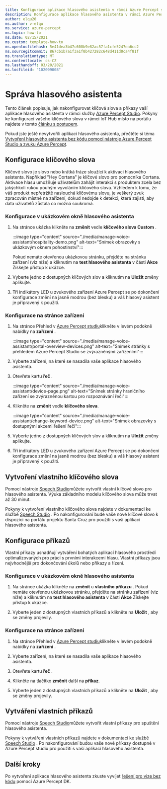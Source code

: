 ```yaml
---
title: Konfigurace aplikace hlasového asistenta v rámci Azure Percept studia
description: Konfigurace aplikace hlasového asistenta v rámci Azure Percept studia
author: elqu20
ms.author: v-elqu
ms.service: azure-percept
ms.topic: how-to
ms.date: 02/15/2021
ms.custom: template-how-to
ms.openlocfilehash: 5e41dea3b47c608b9e82ac57fa1cfe5247ea6cc2
ms.sourcegitcommit: 867cb1b7a1f3a1f0b427282c648d411d0ca4f81f
ms.translationtype: MT
ms.contentlocale: cs-CZ
ms.lasthandoff: 03/20/2021
ms.locfileid: "102099008"
---
```

# <a name="managing-your-voice-assistant"></a>Správa hlasového asistenta

Tento článek popisuje, jak nakonfigurovat klíčová slova a příkazy vaší aplikace hlasového asistenta v rámci služby [Azure Percept Studio](https://go.microsoft.com/fwlink/?linkid=2135819). Pokyny ke konfiguraci vašeho klíčového slova v rámci IoT Hub místo na portálu najdete v tomto [článku s postupem](./how-to-configure-voice-assistant.md).

Pokud jste ještě nevytvořili aplikaci hlasového asistenta, přečtěte si téma [Vytvoření hlasového asistenta bez kódu pomocí nástroje Azure Percept Studio a zvuku Azure Percept](./tutorial-no-code-speech.md).

## <a name="keyword-configuration"></a>Konfigurace klíčového slova

Klíčové slovo je slovo nebo krátká fráze sloužící k aktivaci hlasového asistenta. Například "Hey Cortana" je klíčové slovo pro pomocníka Cortana. Aktivace hlasu umožňuje uživatelům zahájit interakci s produktem zcela bez jakýchkoli rukou pouhým vyvoláním klíčového slova. Vzhledem k tomu, že váš produkt nepřetržitě naslouchá klíčovému slovu, je veškerý zvuk zpracován místně na zařízení, dokud nedojde k detekci, která zajistí, aby data uživatelů zůstala co možná soukromá.

### <a name="configuration-within-the-voice-assistant-demo-window"></a>Konfigurace v ukázkovém okně hlasového asistenta

1. Na stránce ukázka klikněte na **změnit** vedle **klíčového slova Custom** .

    :::image type="content" source="./media/manage-voice-assistant/hospitality-demo.png" alt-text="Snímek obrazovky s ukázkovým oknem pohostinství":::

    Pokud nemáte otevřenou ukázkovou stránku, přejděte na stránku zařízení (viz níže) a kliknutím na **test hlasového asistenta** v části **Akce** Získejte přístup k ukázce.

1. Vyberte jedno z dostupných klíčových slov a kliknutím na **Uložit** změny aplikujte.

1. Tři indikátory LED u zvukového zařízení Azure Percept se po dokončení konfigurace změní na jasně modrou (bez blesku) a váš hlasový asistent je připravený k použití.

### <a name="configuration-within-the-device-page"></a>Konfigurace na stránce zařízení

1. Na stránce Přehled v [Azure Percept studiu](https://go.microsoft.com/fwlink/?linkid=2135819)klikněte v levém podokně nabídky na **zařízení** .

    :::image type="content" source="./media/manage-voice-assistant/portal-overview-devices.png" alt-text="Snímek stránky s přehledem Azure Percept Studio se zvýrazněnými zařízeními":::

1. Vyberte zařízení, na které se nasadila vaše aplikace hlasového asistenta.

1. Otevřete kartu **řeč** .

    :::image type="content" source="./media/manage-voice-assistant/device-page.png" alt-text="Snímek stránky hraničního zařízení se zvýrazněnou kartou pro rozpoznávání řeči":::

1. Klikněte na **změnit** vedle **klíčového slova**.

    :::image type="content" source="./media/manage-voice-assistant/change-keyword-device.png" alt-text="Snímek obrazovky s dostupnými akcemi řešení řeči":::

1. Vyberte jedno z dostupných klíčových slov a kliknutím na **Uložit** změny aplikujte.

1. Tři indikátory LED u zvukového zařízení Azure Percept se po dokončení konfigurace změní na jasně modrou (bez blesku) a váš hlasový asistent je připravený k použití.

## <a name="create-a-custom-keyword"></a>Vytvoření vlastního klíčového slova

Pomocí nástroje [Speech Studio](https://speech.microsoft.com/)můžete vytvořit vlastní klíčové slovo pro hlasového asistenta. Výuka základního modelu klíčového slova může trvat až 30 minut.

Pokyny k vytvoření vlastního klíčového slova najdete v dokumentaci ke službě [Speech Studio](https://docs.microsoft.com/azure/cognitive-services/speech-service/speech-devices-sdk-create-kws) . Po nakonfigurování bude vaše nové klíčové slovo k dispozici na portálu projektu Santa Cruz pro použití s vaší aplikací hlasového asistenta.

## <a name="commands-configuration"></a>Konfigurace příkazů

Vlastní příkazy usnadňují vytváření bohatých aplikací hlasového prostředí optimalizovaných pro práci s prvními interakcemi hlasu. Vlastní příkazy jsou nejvhodnější pro dokončování úkolů nebo příkazy a řízení.

### <a name="configuration-within-the-voice-assistant-demo-window"></a>Konfigurace v ukázkovém okně hlasového asistenta

1. Na stránce ukázka klikněte na **změnit** u **vlastního příkazu** . Pokud nemáte otevřenou ukázkovou stránku, přejděte na stránku zařízení (viz níže) a kliknutím na **test hlasového asistenta** v části **Akce** Získejte přístup k ukázce.

1. Vyberte jeden z dostupných vlastních příkazů a klikněte na **Uložit** , aby se změny projevily.

### <a name="configuration-within-the-device-page"></a>Konfigurace na stránce zařízení

1. Na stránce Přehled v [Azure Percept studiu](https://go.microsoft.com/fwlink/?linkid=2135819)klikněte v levém podokně nabídky na **zařízení** .

1. Vyberte zařízení, na které se nasadila vaše aplikace hlasového asistenta.

1. Otevřete kartu **řeč** .

1. Klikněte na tlačítko **změnit** další na **příkaz**.

1. Vyberte jeden z dostupných vlastních příkazů a klikněte na **Uložit** , aby se změny projevily.

## <a name="create-custom-commands"></a>Vytváření vlastních příkazů

Pomocí nástroje [Speech Studio](https://speech.microsoft.com/)můžete vytvořit vlastní příkazy pro spuštění hlasového asistenta.

Pokyny k vytváření vlastních příkazů najdete v dokumentaci ke službě [Speech Studio](https://docs.microsoft.com/azure/cognitive-services/speech-service/quickstart-custom-commands-application) . Po nakonfigurování budou vaše nové příkazy dostupné v Azure Percept studiu pro použití s vaší aplikací hlasového asistenta.

## <a name="next-steps"></a>Další kroky

Po vytvoření aplikace hlasového asistenta zkuste vyvíjet [řešení pro vize bez kódu](./tutorial-nocode-vision.md) pomocí Azure Percept DK.